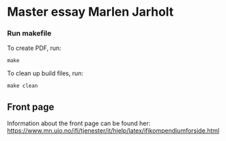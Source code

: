 # Master essay Marlen Jarholt

### Run makefile
To create PDF, run:
```
make
```

To clean up build files, run:
```
make clean
```

## Front page
Information about the front page can be found her: https://www.mn.uio.no/ifi/tjenester/it/hjelp/latex/ifikompendiumforside.html